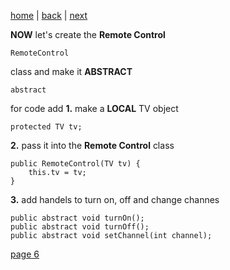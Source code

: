 [home](./page01.md) | [back](./page04.md) | [next](./page06.md)

**NOW** let's create the **Remote Control**
```
RemoteControl
```
class and make it **ABSTRACT**
```
abstract
```
for code add
**1.** make a **LOCAL** TV object
```
protected TV tv;
```

**2.** pass it into the **Remote Control** class
```
public RemoteControl(TV tv) {
    this.tv = tv;
}
```

**3.** add handels to turn on, off and change channes
```
public abstract void turnOn();
public abstract void turnOff();
public abstract void setChannel(int channel);
```


[page 6](./page06.md)
